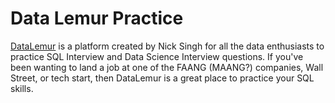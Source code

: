 # Data Lemur Practice


[DataLemur](https://datalemur.com/) is a platform created by Nick Singh for all the data enthusiasts to practice SQL Interview and Data Science Interview questions. If you've been wanting to land a job at one of the FAANG (MAANG?) companies, Wall Street, or tech start, then DataLemur is a great place to practice your SQL skills. 
